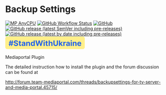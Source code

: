 # Backup Settings

[![MP AnyCPU](https://img.shields.io/badge/MP-AnyCPU-blue?logo=windows&logoColor=white)](https://github.com/Mediaportal-Plugin-Team/BackupSettings/releases)
[![GitHub Workflow Status](https://img.shields.io/github/actions/workflow/status/Mediaportal-Plugin-Team/BackupSettings/build.yml?logo=github)](https://github.com/Mediaportal-Plugin-Team/BackupSettings/actions)
[![GitHub](https://img.shields.io/github/license/Mediaportal-Plugin-Team/BackupSettings?color=blue)](https://github.com/Mediaportal-Plugin-Team/BackupSettings/blob/master/LICENSE)
[![GitHub release (latest SemVer including pre-releases)](https://img.shields.io/github/v/release/Mediaportal-Plugin-Team/BackupSettings?include_prereleases)](https://github.com/Mediaportal-Plugin-Team/BackupSettings/releases)
[![GitHub release (latest by date including pre-releases)](https://img.shields.io/github/downloads-pre/Mediaportal-Plugin-Team/BackupSettings/latest/total?label=release@downloads)](https://github.com/Mediaportal-Plugin-Team/BackupSettings/releases)
[![StandWithUkraine](https://raw.githubusercontent.com/vshymanskyy/StandWithUkraine/main/badges/StandWithUkraine.svg)](https://github.com/vshymanskyy/StandWithUkraine/blob/main/docs/README.md)

Mediaportal Plugin

The detailed instruction how to install the plugin and the forum discussion can be found at

http://forum.team-mediaportal.com/threads/backupsettings-for-tv-server-and-media-portal.45715/
